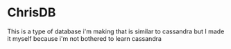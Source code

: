 # ChrisDB
This is a type of database i'm making that is similar to cassandra but I made it myself because i'm not bothered to learn cassandra
